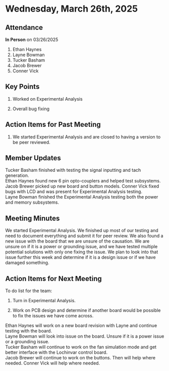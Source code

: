 # Wednesday, March 26th, 2025

## Attendance
**In Person** on 03/26/2025
1. Ethan Haynes
2. Layne Bowman
3. Tucker Basham
4. Jacob Brewer
5. Conner Vick


## Key Points
1. Worked on Experimental Analysis

2. Overall bug fixing

## Action Items for Past Meeting
1. We started Experimental Analysis and are closed to having a version to be peer reviewed.  

## Member Updates

Tucker Basham finished with testing the signal inputting and tach generation.  
Ethan Haynes found new 6 pin opto-couplers and helped test subsystems.  
Jacob Brewer picked up new board and button models. 
Conner Vick fixed bugs with LCD and was present for Experimental Analysis testing.  
Layne Bowman finished the Experimental Analysis testing both the power and memory subsystems.   

## Meeting Minutes
We started Experimental Analysis. We finished up most of our testing and need to document everything and submit it for peer review. We also found a new issue with the board that we are unsure of the causation. We are unsure on if it is a power or grounding issue, and we have tested multiple potential solutions with only one fixing the issue. We plan to look into that issue further this week and determine if it is a design issue or if we have damaged something.  


## Action Items for Next Meeting
To do list for the team:  
1. Turn in Experimental Analysis.

2. Work on PCB design and determine if another board would be possible to fix the issues we have come across.  

Ethan Haynes will work on a new board revision with Layne and continue testing with the board.  
Layne Bowman will look into issue on the board. Unsure if it is a power issue or a grounding issue.  
Tucker Basham will continue to work on the fan simulation mode and get better interface with the Lochinvar control board.  
Jacob Brewer will continue to work on the buttons. Then will help where needed.
Conner Vick will help where needed.  
